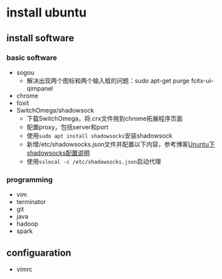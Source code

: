 # install ubuntu

## install software

### basic software
* sogou
    * 解决出现两个图标和两个输入框的问题：sudo apt-get purge fcitx-ui-qimpanel
* chrome
* foxit
* SwitchOmega/shadowsock
    * 下载SwitchOmega，将.crx文件拖到chrome拓展程序页面
    * 配置proxy，包括server和port
    * 使用`sudo apt install shadowsocks`安装shadowsock
    * 新增/etc/shadowsocks.json文件并配置以下内容，参考博客[Ununtu下shadowsocks配置说明](https://www.linuxidc.com/Linux/2015-09/123579.htm)
    * 使用`sslocal -c /etc/shadowsocks.json`启动代理


### programming
* vim
* terminator
* git
* java
* hadoop
* spark

## configuaration
* vimrc
